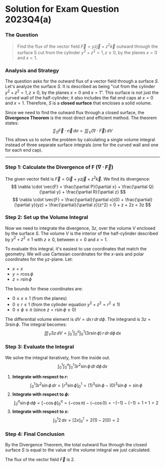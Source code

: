 
# Solution for Exam Question 2023Q4(a)

### The Question

>Find the flux of the vector field $\vec{F}=yz\vec{j}+z^{2}\vec{k}$ outward through the surface S cut from the cylinder $y^{2}+z^{2}=1, z\ge0$, by the planes $x=0$ and $x=1$.

### Analysis and Strategy

The question asks for the outward flux of a vector field through a surface $S$. Let's analyze the surface $S$. It is described as being "cut from the cylinder $y^{2}+z^{2}=1, z\ge0$, by the planes $x=0$ and $x=1$". This surface is not just the curved wall of the half-cylinder; it also includes the flat end caps at $x=0$ and $x=1$. Therefore, $S$ is a **closed surface** that encloses a solid volume.

Since we need to find the outward flux through a closed surface, the **Divergence Theorem** is the most direct and efficient method. The theorem states:
$$
\iint_S \vec{F} \cdot \vec{n} \,d\sigma = \iiint_V (\nabla \cdot \vec{F}) \,dV
$$
This allows us to solve the problem by calculating a single volume integral instead of three separate surface integrals (one for the curved wall and one for each end cap).

---

### Step 1: Calculate the Divergence of F ($\nabla \cdot \vec{F}$)

The given vector field is $\vec{F} = 0\vec{i} + yz\vec{j} + z^2\vec{k}$. We find its divergence:
$$
\nabla \cdot \vec{F} = \frac{\partial P}{\partial x} + \frac{\partial Q}{\partial y} + \frac{\partial R}{\partial z}
$$
$$
\nabla \cdot \vec{F} = \frac{\partial}{\partial x}(0) + \frac{\partial}{\partial y}(yz) + \frac{\partial}{\partial z}(z^2) = 0 + z + 2z = 3z
$$

### Step 2: Set up the Volume Integral

Now we need to integrate the divergence, $3z$, over the volume $V$ enclosed by the surface $S$. The volume $V$ is the interior of the half-cylinder described by $y^2+z^2 \le 1$ with $z \ge 0$, between $x=0$ and $x=1$.

To evaluate this integral, it's easiest to use coordinates that match the geometry. We will use Cartesian coordinates for the $x$-axis and polar coordinates for the $yz$-plane.
Let:
* $x = x$
* $y = r \cos\phi$
* $z = r \sin\phi$

The bounds for these coordinates are:
* $0 \le x \le 1$ (from the planes)
* $0 \le r \le 1$ (from the cylinder equation $y^2+z^2 = r^2 \le 1$)
* $0 \le \phi \le \pi$ (since $z=r\sin\phi \ge 0$)

The differential volume element is $dV = dx \, r \, dr \, d\phi$. The integrand is $3z = 3r\sin\phi$.
The integral becomes:
$$
\iiint_V 3z \,dV = \int_0^1 \int_0^\pi \int_0^1 (3r\sin\phi) \, r \, dr \, d\phi \, dx
$$

### Step 3: Evaluate the Integral

We solve the integral iteratively, from the inside out.
$$
\int_0^1 \int_0^\pi \int_0^1 3r^2\sin\phi \, dr \, d\phi \, dx
$$
1.  **Integrate with respect to $r$:**
    $$
    \int_0^1 3r^2 \sin\phi \,dr = [r^3 \sin\phi]_0^1 = (1)^3\sin\phi - (0)^3\sin\phi = \sin\phi
    $$
2.  **Integrate with respect to $\phi$:**
    $$
    \int_0^\pi \sin\phi \,d\phi = [-\cos\phi]_0^\pi = (-\cos\pi) - (-\cos0) = -(-1) - (-1) = 1 + 1 = 2
    $$
3.  **Integrate with respect to $x$:**
    $$
    \int_0^1 2 \,dx = [2x]_0^1 = 2(1) - 2(0) = 2
    $$

### Step 4: Final Conclusion

By the Divergence Theorem, the total outward flux through the closed surface $S$ is equal to the value of the volume integral we just calculated.

The flux of the vector field $\vec{F}$ is 2.
